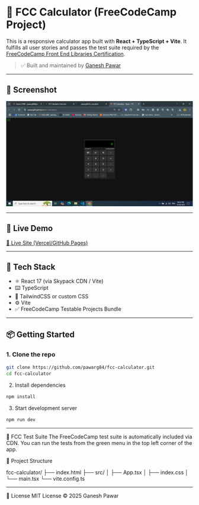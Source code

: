 # 🧮 FCC Calculator (FreeCodeCamp Project)

This is a responsive calculator app built with **React + TypeScript + Vite**. It fulfills all user stories and passes the test suite required by the [FreeCodeCamp Front End Libraries Certification](https://www.freecodecamp.org/learn/front-end-development-libraries/front-end-development-libraries-projects/build-a-javascript-calculator).

> ✅ Built and maintained by [Ganesh Pawar](https://github.com/pawarg84)

---

## 📸 Screenshot

![FCC Calculator Screenshot](./fcc-calculator.JPG)

---

## 🚀 Live Demo

[🔗 Live Site (Vercel/GitHub Pages)](https://pawarg84.github.io/fcc-calculator/) <!-- Replace this after deployment -->

---

## 🧰 Tech Stack

- ⚛️ React 17 (via Skypack CDN / Vite)
- ⌨️ TypeScript
- 💨 TailwindCSS or custom CSS
- ⚙️ Vite
- ✅ FreeCodeCamp Testable Projects Bundle

---

## 📦 Getting Started

### 1. Clone the repo

```bash
git clone https://github.com/pawarg84/fcc-calculator.git
cd fcc-calculator
```

2. Install dependencies
```bash
npm install
```

3. Start development server
```bash
npm run dev
```
---

🧪 FCC Test Suite
The FreeCodeCamp test suite is automatically included via CDN.
You can run the tests from the green menu in the top left corner of the app.

📁 Project Structure

fcc-calculator/
├── index.html
├── src/
│   ├── App.tsx
│   ├── index.css
│   └── main.tsx
└── vite.config.ts

---
📜 License
MIT License © 2025 Ganesh Pawar


